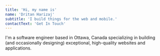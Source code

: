```yaml
---
title: 'Hi, my name is'
name: 'Dritan Harizaj'
subtitle: 'I build things for the web and mobile.'
contactText: 'Get In Touch'
---
```


I'm a software engineer based in Ottawa, Canada specializing in building (and occasionally designing) exceptional, high-quality websites and applications.
